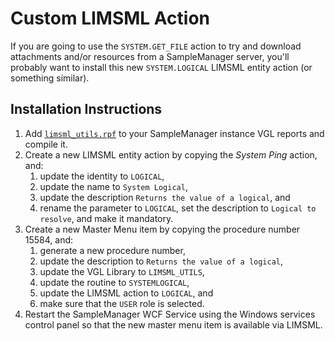 # Custom LIMSML Action

If you are going to use the `SYSTEM.GET_FILE` action to try and download attachments and/or resources from a SampleManager server, you'll probably want to install this new `SYSTEM.LOGICAL` LIMSML entity action (or something similar).

## Installation Instructions

1. Add [`limsml_utils.rpf`](limsml_utils.rpf) to your SampleManager instance VGL reports and compile it.
2. Create a new LIMSML entity action by copying the _System Ping_ action, and:
   1. update the identity to `LOGICAL`,
   2. update the name to `System Logical`,
   3. update the description `Returns the value of a logical`, and
   4. rename the parameter to `LOGICAL`, set the description to `Logical to resolve`, and make it mandatory.
3. Create a new Master Menu item by copying the procedure number 15584, and:
   1. generate a new procedure number,
   2. update the description to `Returns the value of a logical`,
   3. update the VGL Library to `LIMSML_UTILS`,
   4. update the routine to `SYSTEMLOGICAL`,
   5. update the LIMSML action to `LOGICAL`, and
   6. make sure that the `USER` role is selected.
4. Restart the SampleManager WCF Service using the Windows services control panel so that the new master menu item is available via LIMSML.
